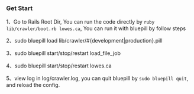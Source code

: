 ### Get Start

1、Go to Rails Root Dir, You can run the code directly by `ruby lib/crawler/boot.rb lowes.ca`, You can run it with bluepill by follow steps

2、sudo bluepill load lib/crawler/#{development|production}.pill 

3、sudo bluepill start/stop/restart load_file_job

4、sudo bluepill start/stop/restart lowes.ca

5、view log in log/crawler.log, you can quit bluepill by `sudo bluepill quit`, and reload the config.
